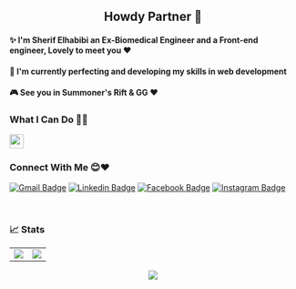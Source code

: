 <h2 align='center'>Howdy Partner 👾</h2>
<div>
<h4>✨ I'm Sherif Elhabibi an Ex-Biomedical Engineer and a Front-end engineer, Lovely to meet you ❤️</h4>
<h4>🌱 I'm currently perfecting and developing my skills in web development</h4>
<h4>🎮 See you in Summoner's Rift & GG ❤️</h4>

</div> 
<div>
  <h3>What I Can Do 🐱‍💻</h3>  
  <img height='25' src='https://skillicons.dev/icons?i=c,cpp,html,css,js,jquery,bootstrap,sass,nodejs'></img>
</div>  
  

### Connect With Me 😊❤️
  
[![Gmail Badge](https://img.shields.io/badge/-Gmail-c14438?style=flat-square&logo=Gmail&logoColor=white&link=mailto:sherif.hussein58@gmail.com)](sherif.hussein58@gmail.com)
[![Linkedin Badge](https://img.shields.io/badge/-LinkedIn-blue?style=flat-square&logo=Linkedin&logoColor=white&link=https://www.linkedin.com/in/sherif-elhabibi-254884151/)](https://www.linkedin.com/in/sherif-elhabibi-254884151/)
[![Facebook Badge](https://img.shields.io/badge/-Facebook-blue?style=flat-square&logo=Facebook&logoColor=white&link=https://www.facebook.com/sherif.hussein.71/)](https://www.facebook.com/sherif.hussein.71/)
[![Instagram Badge](https://img.shields.io/badge/-Instagram-purple?style=flat-square&logo=Instagram&logoColor=white&link=https://www.instagram.com/sherif.elhabibi/)](https://www.instagram.com/sherif.elhabibi/)


<br>
  
### 📈 Stats
  
<table>
<tr>
<td>
<img src="https://github-readme-stats.vercel.app/api?username=sherifElhabibi&include_all_commits=true&count_private=true&show_icons=true&line_height=20&theme=light"/>
<td><img src="https://github-readme-stats.vercel.app/api/top-langs?username=sherifElhabibi&show_icons=true&locale=en&layout=compact&theme=light" />
</td>
</tr>
</table>
<p align="center">
<img align="center" src="https://github-readme-streak-stats.herokuapp.com/?user=sherifElhabibi&theme=light" />
</p>


  
